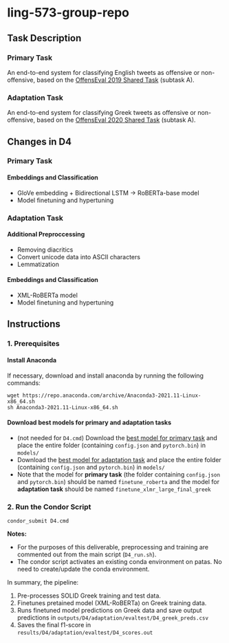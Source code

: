 # ling-573-group-repo
## Task Description

### Primary Task
An end-to-end system for classifying English tweets as offensive or non-offensive, based on the [OffensEval 2019 Shared Task](https://sites.google.com/site/offensevalsharedtask/offenseval2019) (subtask A).

### Adaptation Task
An end-to-end system for classifying Greek tweets as offensive or non-offensive, based on the [OffensEval 2020 Shared Task](https://sites.google.com/site/offensevalsharedtask/results-and-paper-submission) (subtask A).


## Changes in D4

### Primary Task
#### Embeddings and Classification
- GloVe embedding + Bidirectional LSTM -> RoBERTa-base model
- Model finetuning and hypertuning

### Adaptation Task
#### Additional Preproccessing
- Removing diacritics
- Convert unicode data into ASCII characters
- Lemmatization
#### Embeddings and Classification
- XML-RoBERTa model
- Model finetuning and hypertuning

## Instructions

### 1. Prerequisites
#### Install Anaconda
If necessary, download and install anaconda by running the following commands:
```
wget https://repo.anaconda.com/archive/Anaconda3-2021.11-Linux-x86_64.sh
sh Anaconda3-2021.11-Linux-x86_64.sh
```

#### Download best models for primary and adaptation tasks
- (not needed for `D4.cmd`) Download the [best model for primary task](https://drive.google.com/drive/u/2/folders/1KYS1PpH_jKT4wz94Kut1H7wnGopEI5Rb) and place the entire folder (containing `config.json` and `pytorch.bin`) in `models/`
- Download the [best model for adaptation task](https://drive.google.com/drive/folders/1-BlV1p9GvdiQblCWJ_M-yjh4nszmYypw) and place the entire folder (containing `config.json` and `pytorch.bin`) in `models/`
- Note that the model for **primary task** (the folder containing `config.json` and `pytorch.bin`) should be named `finetune_roberta` and the model for **adaptation task** should be named `finetune_xlmr_large_final_greek`


<!-- ### 2. Create the conda environment and run the following commands

- If the conda environment was not created previously, run the following:
``` 
conda create --prefix ./573_gpu python=3.8
conda activate ./573_gpu
conda config --env --add channels conda-forge
conda config --env --set channel_priority strict
conda env update --prefix ./573_gpu --file env.yml --prune
conda install pytorch torchvision cudatoolkit=10.2 -c pytorch --force-reinstall
```

- If the conda environment exists and you want to update the dependencies, run the following:
``` 
conda activate ./573_gpu
conda config --env --add channels conda-forge
conda config --env --set channel_priority strict
conda env update --prefix ./573_gpu --file env.yml --prune
conda install pytorch torchvision cudatoolkit=10.2 -c pytorch --force-reinstall
```
Note: Creating or updating the conda environment can sometimes take a while (30-60 min) -->

### 2. Run the Condor Script

```
condor_submit D4.cmd
```

**Notes:** 
- For the purposes of this deliverable, preprocessing and training are commented out from the main script (`D4_run.sh`).
- The condor script activates an existing conda environment on patas. No need to create/update the conda environment.


In summary, the pipeline:
1. Pre-processes SOLID Greek training and test data.
2. Finetunes pretained model (XML-RoBERTa) on Greek training data.
3. Runs finetuned model predictions on Greek data and save output predictions in `outputs/D4/adaptation/evaltest/D4_greek_preds.csv`
4. Saves the final f1-score in `results/D4/adaptation/evaltest/D4_scores.out`
